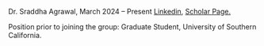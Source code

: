 Dr. Sraddha Agrawal, March 2024 – Present <a href="https://www.linkedin.com/in/sraddha-agrawal-a849a7142/">Linkedin</a>, <a href="https://scholar.google.com/citations?user=Jyt_3qIAAAAJ">Scholar Page.</a>


Position prior to joining the group: Graduate Student, University of Southern California.